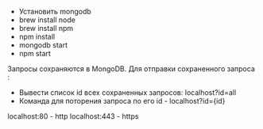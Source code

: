 * Установить mongodb
* brew install node
* brew install npm
* npm install
* mongodb start
* npm start

 Запросы сохраняются в MongoDB. 
 Для отправки сохраненного запроса :
* Вывести список id всех сохраненных запросов: localhost?id=all
* Команда для поторения запроса по его id - localhost?id={id}

localhost:80 - http
localhost:443 - https